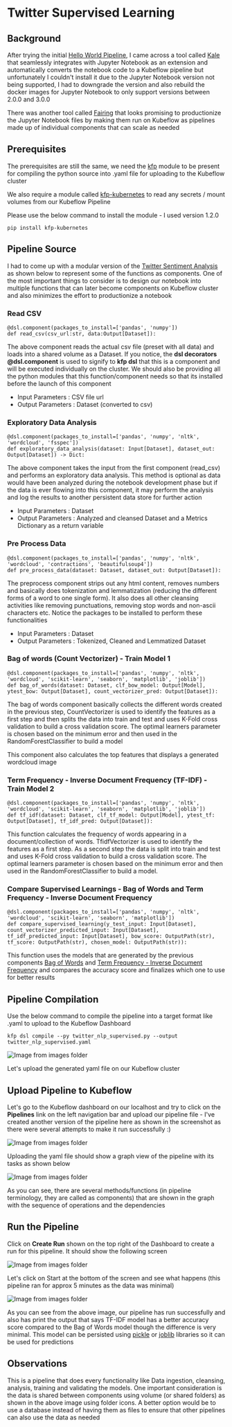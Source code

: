 # Twitter Supervised Learning

## Background

After trying the initial [Hello World Pipeline](./README.md), I came across a tool called [Kale](https://github.com/kubeflow-kale/kale) that seamlessly integrates with Jupyter Notebook as an extension and automatically converts the notebook code to a Kubeflow pipeline but unfortunately I couldn't install it due to the Jupyter Notebook version not being supported, I had to downgrade the version and also rebuild the docker images for Jupyter Notebook to only support versions between 2.0.0 and 3.0.0 

There was another tool called [Fairing](https://github.com/kubeflow/fairing) that looks promising to productionize the Jupyter Notebook files by making them run on Kubeflow as pipelines made up of individual components that can scale as needed

## Prerequisites

The prerequisites are still the same, we need the [kfp](https://pypi.org/project/kfp/) module to be present for compiling the python source into .yaml file for uploading to the Kubeflow cluster

We also require a module called [kfp-kubernetes](https://kfp-kubernetes.readthedocs.io/en/kfp-kubernetes-1.2.0/) to read any secrets / mount volumes from our Kubeflow Pipeline

Please use the below command to install the module - I used version 1.2.0

```
pip install kfp-kubernetes
```

## Pipeline Source

I had to come up with a modular version of the [Twitter Sentiment Analysis](../notebooks/twitter.md) as shown below to represent some of the functions as components. One of the most important things to consider is to design our notebook into multiple functions that can later become components on Kubeflow cluster and also minimizes the effort to productionize a notebook

### Read CSV

```
@dsl.component(packages_to_install=['pandas', 'numpy'])
def read_csv(csv_url:str, data:Output[Dataset]):
```
The above component reads the actual csv file (preset with all data) and loads into a shared volume as a Dataset. If you notice, the **dsl decorators @dsl.component** is used to signify to **kfp dsl** that this is a component and will be executed individually on the cluster. We should also be providing all the python modules that this function/component needs so that its installed before the launch of this component

- Input Parameters : CSV file url
- Output Parameters : Dataset (converted to csv)

### Exploratory Data Analysis

```
@dsl.component(packages_to_install=['pandas', 'numpy', 'nltk', 'wordcloud', 'fsspec'])
def exploratory_data_analysis(dataset: Input[Dataset], dataset_out: Output[Dataset]) -> Dict:
```
The above component takes the input from the first component (read_csv) and performs an exploratory data analysis. This method is optional as data would have been analyzed during the notebook development phase but if the data is ever flowing into this component, it may perform the analysis and log the results to another persistent data store for further action

- Input Parameters : Dataset
- Output Parameters : Analyzed and cleansed Dataset and a Metrics Dictionary as a return variable

### Pre Process Data

```
@dsl.component(packages_to_install=['pandas', 'numpy', 'nltk', 'wordcloud', 'contractions', 'beautifulsoup4'])
def pre_process_data(dataset: Dataset, dataset_out: Output[Dataset]):
```
The preprocess component strips out any html content, removes numbers and basically does tokenization and lemmatization (reducing the different forms of a word to one single form). It also does all other cleansing activities like removing punctuations, removing stop words and non-ascii characters etc. Notice the packages to be installed to perform these functionalities

- Input Parameters : Dataset
- Output Parameters :  Tokenized, Cleaned and Lemmatized Dataset

### Bag of words (Count Vectorizer) - Train Model 1

```
@dsl.component(packages_to_install=['pandas', 'numpy', 'nltk', 'wordcloud', 'scikit-learn', 'seaborn', 'matplotlib', 'joblib'])
def bag_of_words(dataset: Dataset, clf_bow_model: Output[Model], ytest_bow: Output[Dataset], count_vectorizer_pred: Output[Dataset]):
```
The bag of words component basically collects the different words created in the previous step, CountVectorizer is used to identify the features as a first step and then splits the data into train and test and uses K-Fold cross validation to build a cross validation score. The optimal learners parameter is chosen based on the minimum error and then used in the RandomForestClassifier to build a model 

This component also calculates the top features that displays a generated wordcloud image 

### Term Frequency - Inverse Document Frequency (TF-IDF) - Train Model 2

```
@dsl.component(packages_to_install=['pandas', 'numpy', 'nltk', 'wordcloud', 'scikit-learn', 'seaborn', 'matplotlib', 'joblib'])
def tf_idf(dataset: Dataset, clf_tf_model: Output[Model], ytest_tf: Output[Dataset], tf_idf_pred: Output[Dataset]):
```
This function calculates the frequency of words appearing in a document/collection of words. TfidfVectorizer is used to identify the features as a first step. As a second step the data is split into train and test and uses K-Fold cross validation to build a cross validation score. The optimal learners parameter is chosen based on the minimum error and then used in the RandomForestClassifier to build a model. 

### Compare Supervised Learnings - Bag of Words and Term Frequency - Inverse Document Frequency

```
@dsl.component(packages_to_install=['pandas', 'numpy', 'nltk', 'wordcloud', 'scikit-learn', 'seaborn', 'matplotlib'])
def compare_supervised_learning(y_test_input: Input[Dataset], count_vectorizer_predicted_input: Input[Dataset], tf_idf_predicted_input: Input[Dataset], bow_score: OutputPath(str), tf_score: OutputPath(str), chosen_model: OutputPath(str)):
```
This function uses the models that are generated by the previous components [Bag of Words](#bag-of-words-count-vectorizer---train-model-1) and [Term Frequency - Inverse Document Frequency](#term-frequency---inverse-document-frequency-tf-idf---train-model-2) and compares the accuracy score and finalizes which one to use for better results

## Pipeline Compilation

Use the below command to compile the pipeline into a target format like .yaml to upload to the Kubeflow Dashboard

```
kfp dsl compile --py twitter_nlp_supervised.py --output twitter_nlp_supervised.yaml
```

![Image from images folder](~@source/images/pipelines/twitter/kfp_twitter_pipeline_compile.png)

Let's upload the generated yaml file on our Kubeflow cluster

## Upload Pipeline to Kubeflow

Let's go to the Kubeflow dashboard on our localhost and try to click on the **Pipelines** link on the left navigation bar and upload our pipeline file - I've created another version of the pipeline here as shown in the screenshot as there were several attempts to make it run successfully :)

![Image from images folder](~@source/images/pipelines/twitter/kfp_twitter_yaml_upload.png)

Uploading the yaml file should show a graph view of the pipeline with its tasks as shown below

![Image from images folder](~@source/images/pipelines/twitter/kfp_twitter_pipeline_graph.png)

As you can see, there are several methods/functions (in pipeline terminology, they are called as components) that are shown in the graph with the sequence of operations and the dependencies 

## Run the Pipeline

Click on **Create Run** shown on the top right of the Dashboard to create a run for this pipeline. It should show the following screen

![Image from images folder](~@source/images/pipelines/twitter/kfp_twitter_pipeline_run.png)

Let's click on Start at the bottom of the screen and see what happens (this pipeline ran for approx 5 minutes as the data was minimal)

![Image from images folder](~@source/images/pipelines/twitter/kfp_twitter_pipeline_output.png)

As you can see from the above image, our pipeline has run successfully and also has print the output that says TF-IDF model has a better accuracy score compared to the Bag of Words model though the difference is very minimal. This model can be persisted using [pickle](https://docs.python.org/3/library/pickle.html) or [joblib](https://joblib.readthedocs.io/en/stable/) libraries so it can be used for predictions 

## Observations

This is a pipeline that does every functionality like Data ingestion, cleansing, analysis, training and validating the models. One important consideration is the data is shared between components using volume (or shared folders) as shown in the above image using folder icons. A better option would be to use a database instead of having them as files to ensure that other pipelines can also use the data as needed
